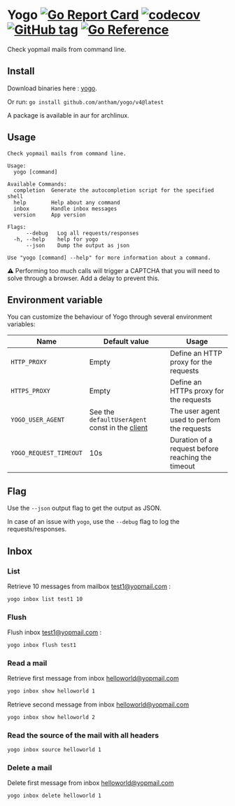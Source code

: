 # Yogo [![Go Report Card](https://goreportcard.com/badge/github.com/antham/yogo)](https://goreportcard.com/report/github.com/antham/yogo) [![codecov](https://codecov.io/gh/antham/yogo/branch/master/graph/badge.svg)](https://codecov.io/gh/antham/yogo) [![GitHub tag](https://img.shields.io/github/tag/antham/yogo.svg)]() [![Go Reference](https://pkg.go.dev/badge/github.com/antham/yogo.svg)](https://pkg.go.dev/github.com/antham/yogo)

Check yopmail mails from command line.

## Install

Download binaries here : [yogo](https://github.com/antham/yogo/releases/).

Or run:
`go install github.com/antham/yogo/v4@latest`

A package is available in aur for archlinux.

## Usage

```
Check yopmail mails from command line.

Usage:
  yogo [command]

Available Commands:
  completion  Generate the autocompletion script for the specified shell
  help        Help about any command
  inbox       Handle inbox messages
  version     App version

Flags:
      --debug   Log all requests/responses
  -h, --help    help for yogo
      --json    Dump the output as json

Use "yogo [command] --help" for more information about a command.

```

⚠️ Performing too much calls will trigger a CAPTCHA that you will need to solve through a browser. Add a delay to prevent this.

## Environment variable

You can customize the behaviour of Yogo through several environment variables:

| Name                   | Default value                                                                                                          | Usage                                             |
|------------------------|------------------------------------------------------------------------------------------------------------------------|---------------------------------------------------|
| `HTTP_PROXY`           | Empty                                                                                                                  | Define an HTTP proxy for the requests             |
| `HTTPS_PROXY`          | Empty                                                                                                                  | Define an HTTPs proxy for the requests            |
| `YOGO_USER_AGENT`      | See the `defaultUserAgent` const in the [client](https://github.com/antham/yogo/blob/master/internal/client/client.go) | The user agent used to perfom the requests        |
| `YOGO_REQUEST_TIMEOUT` | 10s                                                                                                                    | Duration of a request before reaching the timeout |

## Flag

Use the `--json` output flag to get the output as JSON.

In case of an issue with `yogo`, use the `--debug` flag to log the requests/responses.

## Inbox

### List

Retrieve 10 messages from mailbox test1@yopmail.com :

```bash
yogo inbox list test1 10
```

### Flush

Flush inbox test1@yopmail.com :

```bash
yogo inbox flush test1
```

### Read a mail

Retrieve first message from inbox helloworld@yopmail.com

```bash
yogo inbox show helloworld 1
```

Retrieve second message from inbox helloworld@yopmail.com

```bash
yogo inbox show helloworld 2
```

### Read the source of the mail with all headers

```bash
yogo inbox source helloworld 1
```

### Delete a mail

Delete first message from inbox helloworld@yopmail.com

```bash
yogo inbox delete helloworld 1
```
